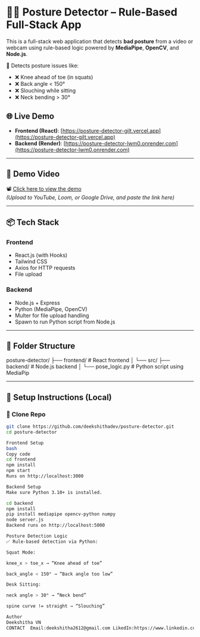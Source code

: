 # 🧍‍♂️ Posture Detector – Rule-Based Full-Stack App

This is a full-stack web application that detects **bad posture** from a video or webcam using rule-based logic powered by **MediaPipe**, **OpenCV**, and **Node.js**.

🔎 Detects posture issues like:
- ❌ Knee ahead of toe (in squats)
- ❌ Back angle < 150°
- ❌ Slouching while sitting
- ❌ Neck bending > 30°


## 🌐 Live Demo

- **Frontend (React)**: [https://posture-detector-gilt.vercel.app](https://posture-detector-gilt.vercel.app)
- **Backend (Render)**: [https://posture-detector-lwm0.onrender.com](https://posture-detector-lwm0.onrender.com)

---

## 🎥 Demo Video

📽️ [Click here to view the demo](#)  
*(Upload to YouTube, Loom, or Google Drive, and paste the link here)*

---

## 📦 Tech Stack

### Frontend
- React.js (with Hooks)
- Tailwind CSS
- Axios for HTTP requests
- File upload 

### Backend
- Node.js + Express
- Python (MediaPipe, OpenCV)
- Multer for file upload handling
- Spawn to run Python script from Node.js

---

## 📁 Folder Structure

posture-detector/
├── frontend/ # React frontend
│ └── src/
├── backend/ # Node.js backend
│ └── pose_logic.py # Python script using MediaPip

---

## 🚀 Setup Instructions (Local)

### 🔧 Clone Repo

```bash
git clone https://github.com/deekshithadev/posture-detector.git
cd posture-detector

Frontend Setup
bash
Copy code
cd frontend
npm install
npm start
Runs on http://localhost:3000

Backend Setup
Make sure Python 3.10+ is installed.

cd backend
npm install
pip install mediapipe opencv-python numpy
node server.js
Backend runs on http://localhost:5000

Posture Detection Logic
✅ Rule-based detection via Python:

Squat Mode:

knee_x > toe_x → “Knee ahead of toe”

back_angle < 150° → “Back angle too low”

Desk Sitting:

neck angle > 30° → “Neck bend”

spine curve != straight → “Slouching”

Author 
Deekshitha VN
CONTACT  Email:deekshitha2612@gmail.com LikedIn:https://www.linkedin.com/in/deekshitha-vn/
